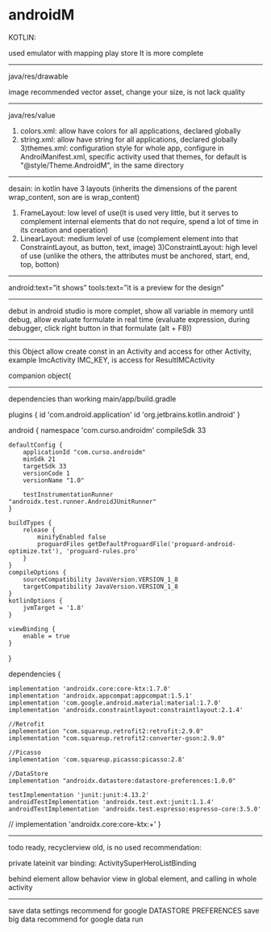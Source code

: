 # androidM

KOTLIN: 

used emulator with mapping play store It is more complete 
************************************************************
java/res/drawable

image recommended vector asset, change your size, is not lack quality 
*******************************************************************
java/res/value

1) colors.xml: allow have colors for all applications, declared globally  
2) string.xml: allow have string for all applications, declared globally 
3)themes.xml: configuration style for whole app, configure in AndroiManifest.xml, specific activity used that themes, for default is "@style/Theme.AndroidM", in the same directory

******************************************************************


desain: in kotlin have 3 layouts  (inherits the dimensions of the parent wrap_content, son are is wrap_content)

1) FrameLayout: low level of use(It is used very little, but it serves to complement internal elements that do not require, spend a lot of time in its creation and operation)
2) LinearLayout: medium level of use (complement element into that ConstraintLayout, as button, text, image)
3)ConstraintLayout: high level of use (unlike the others, the attributes must be anchored, start, end, top, botton)

****************************************************************

android:text=”it shows”
tools:text=”it is a preview for the design”

***************************************************************
debut in android studio is more complet, show all variable in memory until debug, allow evaluate formulate in real time (evaluate expression, during debugger, click right button in that formulate (alt + F8))

****************************************************************
this Object allow create const in an Activity and access for other Activity, example ImcActivity IMC_KEY, is access for ResultIMCActivity

companion object{

************************************************************
dependencies than working main/app/build.gradle

plugins {
    id 'com.android.application'
    id 'org.jetbrains.kotlin.android'
}

android {
    namespace 'com.curso.androidm'
    compileSdk 33

    defaultConfig {
        applicationId "com.curso.androidm"
        minSdk 21
        targetSdk 33
        versionCode 1
        versionName "1.0"

        testInstrumentationRunner "androidx.test.runner.AndroidJUnitRunner"
    }

    buildTypes {
        release {
            minifyEnabled false
            proguardFiles getDefaultProguardFile('proguard-android-optimize.txt'), 'proguard-rules.pro'
        }
    }
    compileOptions {
        sourceCompatibility JavaVersion.VERSION_1_8
        targetCompatibility JavaVersion.VERSION_1_8
    }
    kotlinOptions {
        jvmTarget = '1.8'
    }

    viewBinding {
        enable = true
    }
}




dependencies {

    implementation 'androidx.core:core-ktx:1.7.0'
    implementation 'androidx.appcompat:appcompat:1.5.1'
    implementation 'com.google.android.material:material:1.7.0'
    implementation 'androidx.constraintlayout:constraintlayout:2.1.4'

    //Retrofit
    implementation "com.squareup.retrofit2:retrofit:2.9.0"
    implementation "com.squareup.retrofit2:converter-gson:2.9.0"

    //Picasso
    implementation 'com.squareup.picasso:picasso:2.8'

    //DataStore
    implementation "androidx.datastore:datastore-preferences:1.0.0"

    testImplementation 'junit:junit:4.13.2'
    androidTestImplementation 'androidx.test.ext:junit:1.1.4'
    androidTestImplementation 'androidx.test.espresso:espresso-core:3.5.0'


//    implementation 'androidx.core:core-ktx:+'
}

********************************************************
todo ready, recyclerview old, is no used recommendation:

 private lateinit var binding: ActivitySuperHeroListBinding

behind element allow behavior view in global element, and calling in whole activity 

*******************************************************

save data settings recommend for google DATASTORE PREFERENCES
save big data recommend for google data run 
